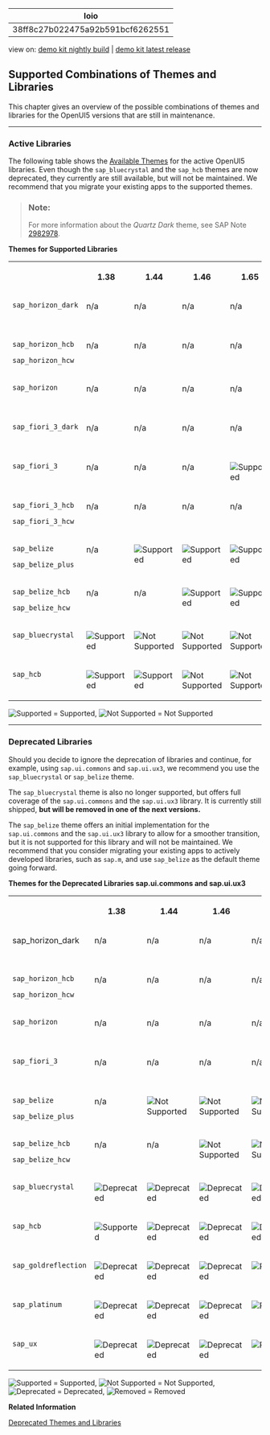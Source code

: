 <!-- loio38ff8c27b022475a92b591bcf6262551 -->

| loio |
| -----|
| 38ff8c27b022475a92b591bcf6262551 |

<div id="loio">

view on: [demo kit nightly build](https://sdk.openui5.org/nightly/#/topic/38ff8c27b022475a92b591bcf6262551) | [demo kit latest release](https://sdk.openui5.org/topic/38ff8c27b022475a92b591bcf6262551)</div>

## Supported Combinations of Themes and Libraries

This chapter gives an overview of the possible combinations of themes and libraries for the OpenUI5 versions that are still in maintenance.

***

### Active Libraries

The following table shows the [Available Themes](Available_Themes_da0d2e7.md) for the active OpenUI5 libraries. Even though the `sap_bluecrystal` and the `sap_hcb` themes are now deprecated, they currently are still available, but will not be maintained. We recommend that you migrate your existing apps to the supported themes.

> ### Note:  
> For more information about the *Quartz Dark* theme, see SAP Note [2982978](https://launchpad.support.sap.com/#/notes/2982978).

**Themes for Supported Libraries**


<table>
<tr>
<th valign="top">

 



</th>
<th valign="top">

1.38



</th>
<th valign="top">

1.44



</th>
<th valign="top">

1.46



</th>
<th valign="top">

1.65



</th>
<th valign="top">

1.69



</th>
<th valign="top">

1.71



</th>
<th valign="top">

1.96



</th>
<th valign="top">

1.101



</th>
</tr>
<tr>
<td valign="top">

`sap_horizon_dark` 



</td>
<td valign="top">

n/a



</td>
<td valign="top">

n/a



</td>
<td valign="top">

n/a



</td>
<td valign="top">

n/a



</td>
<td valign="top">

n/a



</td>
<td valign="top">

n/a



</td>
<td valign="top">

n/a



</td>
<td valign="top">

![Supported](images/loio3cb17ee88aed44d2bf1d14b97728c709_LowRes.gif)



</td>
</tr>
<tr>
<td valign="top">

`sap_horizon_hcb`

`sap_horizon_hcw` 



</td>
<td valign="top">

n/a



</td>
<td valign="top">

n/a



</td>
<td valign="top">

n/a



</td>
<td valign="top">

n/a



</td>
<td valign="top">

n/a



</td>
<td valign="top">

n/a



</td>
<td valign="top">

n/a



</td>
<td valign="top">

![Supported](images/loio3cb17ee88aed44d2bf1d14b97728c709_LowRes.gif)



</td>
</tr>
<tr>
<td valign="top">

`sap_horizon` 



</td>
<td valign="top">

n/a



</td>
<td valign="top">

n/a



</td>
<td valign="top">

n/a



</td>
<td valign="top">

n/a



</td>
<td valign="top">

n/a



</td>
<td valign="top">

n/a



</td>
<td valign="top">

![Supported](images/loio3cb17ee88aed44d2bf1d14b97728c709_LowRes.gif)



</td>
<td valign="top">

![Supported](images/loio3cb17ee88aed44d2bf1d14b97728c709_LowRes.gif)



</td>
</tr>
<tr>
<td valign="top">

`sap_fiori_3_dark` 



</td>
<td valign="top">

n/a



</td>
<td valign="top">

n/a



</td>
<td valign="top">

n/a



</td>
<td valign="top">

n/a



</td>
<td valign="top">

n/a



</td>
<td valign="top">

![Supported](images/loio3cb17ee88aed44d2bf1d14b97728c709_LowRes.gif)



</td>
<td valign="top">

![Supported](images/loio3cb17ee88aed44d2bf1d14b97728c709_LowRes.gif)



</td>
<td valign="top">

![Supported](images/loio3cb17ee88aed44d2bf1d14b97728c709_LowRes.gif)



</td>
</tr>
<tr>
<td valign="top">

`sap_fiori_3` 



</td>
<td valign="top">

n/a



</td>
<td valign="top">

n/a



</td>
<td valign="top">

n/a



</td>
<td valign="top">

![Supported](images/loio3cb17ee88aed44d2bf1d14b97728c709_LowRes.gif)



</td>
<td valign="top">

![Supported](images/loio3cb17ee88aed44d2bf1d14b97728c709_LowRes.gif)



</td>
<td valign="top">

![Supported](images/loio3cb17ee88aed44d2bf1d14b97728c709_LowRes.gif)



</td>
<td valign="top">

![Supported](images/loio3cb17ee88aed44d2bf1d14b97728c709_LowRes.gif)



</td>
<td valign="top">

![Supported](images/loio3cb17ee88aed44d2bf1d14b97728c709_LowRes.gif)



</td>
</tr>
<tr>
<td valign="top">

`sap_fiori_3_hcb`

`sap_fiori_3_hcw`



</td>
<td valign="top">

n/a



</td>
<td valign="top">

n/a



</td>
<td valign="top">

n/a



</td>
<td valign="top">

n/a



</td>
<td valign="top">

![Supported](images/loio3cb17ee88aed44d2bf1d14b97728c709_LowRes.gif)



</td>
<td valign="top">

![Supported](images/loio3cb17ee88aed44d2bf1d14b97728c709_LowRes.gif)



</td>
<td valign="top">

![Supported](images/loio3cb17ee88aed44d2bf1d14b97728c709_LowRes.gif)



</td>
<td valign="top">

![Supported](images/loio3cb17ee88aed44d2bf1d14b97728c709_LowRes.gif)



</td>
</tr>
<tr>
<td valign="top">

`sap_belize`

`sap_belize_plus`



</td>
<td valign="top">

n/a



</td>
<td valign="top">

![Supported](images/loio3cb17ee88aed44d2bf1d14b97728c709_LowRes.gif)



</td>
<td valign="top">

![Supported](images/loio3cb17ee88aed44d2bf1d14b97728c709_LowRes.gif)



</td>
<td valign="top">

![Supported](images/loio3cb17ee88aed44d2bf1d14b97728c709_LowRes.gif)



</td>
<td valign="top">

![Supported](images/loio3cb17ee88aed44d2bf1d14b97728c709_LowRes.gif)



</td>
<td valign="top">

![Supported](images/loio3cb17ee88aed44d2bf1d14b97728c709_LowRes.gif)



</td>
<td valign="top">

![Supported](images/loio3cb17ee88aed44d2bf1d14b97728c709_LowRes.gif)



</td>
<td valign="top">

![Supported](images/loio3cb17ee88aed44d2bf1d14b97728c709_LowRes.gif)



</td>
</tr>
<tr>
<td valign="top">

`sap_belize_hcb`

`sap_belize_hcw`



</td>
<td valign="top">

n/a



</td>
<td valign="top">

n/a



</td>
<td valign="top">

![Supported](images/loio3cb17ee88aed44d2bf1d14b97728c709_LowRes.gif)



</td>
<td valign="top">

![Supported](images/loio3cb17ee88aed44d2bf1d14b97728c709_LowRes.gif)



</td>
<td valign="top">

![Supported](images/loio3cb17ee88aed44d2bf1d14b97728c709_LowRes.gif)



</td>
<td valign="top">

![Supported](images/loio3cb17ee88aed44d2bf1d14b97728c709_LowRes.gif)



</td>
<td valign="top">

![Supported](images/loio3cb17ee88aed44d2bf1d14b97728c709_LowRes.gif)



</td>
<td valign="top">

![Supported](images/loio3cb17ee88aed44d2bf1d14b97728c709_LowRes.gif)



</td>
</tr>
<tr>
<td valign="top">

`sap_bluecrystal` 



</td>
<td valign="top">

![Supported](images/loio3cb17ee88aed44d2bf1d14b97728c709_LowRes.gif)



</td>
<td valign="top">

![Not Supported](images/loiod355123503654aae97106b021020b7be_LowRes.png)



</td>
<td valign="top">

![Not Supported](images/loiod355123503654aae97106b021020b7be_LowRes.png)



</td>
<td valign="top">

![Not Supported](images/loiod355123503654aae97106b021020b7be_LowRes.png)



</td>
<td valign="top">

![Not Supported](images/loiod355123503654aae97106b021020b7be_LowRes.png)



</td>
<td valign="top">

![Not Supported](images/loiod355123503654aae97106b021020b7be_LowRes.png)



</td>
<td valign="top">

![Not Supported](images/loiod355123503654aae97106b021020b7be_LowRes.png)



</td>
<td valign="top">

![Not Supported](images/loiod355123503654aae97106b021020b7be_LowRes.png)



</td>
</tr>
<tr>
<td valign="top">

`sap_hcb` 



</td>
<td valign="top">

![Supported](images/loio3cb17ee88aed44d2bf1d14b97728c709_LowRes.gif)



</td>
<td valign="top">

![Supported](images/loio3cb17ee88aed44d2bf1d14b97728c709_LowRes.gif)



</td>
<td valign="top">

![Not Supported](images/loiod355123503654aae97106b021020b7be_LowRes.png)



</td>
<td valign="top">

![Not Supported](images/loiod355123503654aae97106b021020b7be_LowRes.png)



</td>
<td valign="top">

![Not Supported](images/loiod355123503654aae97106b021020b7be_LowRes.png)



</td>
<td valign="top">

![Not Supported](images/loiod355123503654aae97106b021020b7be_LowRes.png)



</td>
<td valign="top">

![Not Supported](images/loiod355123503654aae97106b021020b7be_LowRes.png)



</td>
<td valign="top">

![Not Supported](images/loiod355123503654aae97106b021020b7be_LowRes.png)



</td>
</tr>
</table>

![Supported](images/loio3cb17ee88aed44d2bf1d14b97728c709_LowRes.gif) = Supported, ![Not Supported](images/loiod355123503654aae97106b021020b7be_LowRes.png) = Not Supported

***

<a name="loio38ff8c27b022475a92b591bcf6262551__section_yh3_vnz_zy"/>

### Deprecated Libraries

Should you decide to ignore the deprecation of libraries and continue, for example, using `sap.ui.commons` and `sap.ui.ux3`, we recommend you use the `sap_bluecrystal` or `sap_belize` theme.

The `sap_bluecrystal` theme is also no longer supported, but offers full coverage of the `sap.ui.commons` and the `sap.ui.ux3` library. It is currently still shipped, **but will be removed in one of the next versions.**

The `sap_belize` theme offers an initial implementation for the `sap.ui.commons` and the `sap.ui.ux3` library to allow for a smoother transition, but it is not supported for this library and will not be maintained. We recommend that you consider migrating your existing apps to actively developed libraries, such as `sap.m`, and use `sap_belize` as the default theme going forward.

**Themes for the Deprecated Libraries sap.ui.commons and sap.ui.ux3**


<table>
<tr>
<th valign="top">

 



</th>
<th valign="top">

1.38



</th>
<th valign="top">

1.44



</th>
<th valign="top">

1.46



</th>
<th valign="top">

1.48



</th>
<th valign="top">

1.65



</th>
<th valign="top">

1.71



</th>
<th valign="top">

1.96



</th>
<th valign="top">

1.101



</th>
</tr>
<tr>
<td valign="top">

sap\_horizon\_dark



</td>
<td valign="top">

n/a



</td>
<td valign="top">

n/a



</td>
<td valign="top">

n/a



</td>
<td valign="top">

n/a



</td>
<td valign="top">

n/a



</td>
<td valign="top">

n/a



</td>
<td valign="top">

n/a



</td>
<td valign="top">

![Not Supported](images/loiod355123503654aae97106b021020b7be_LowRes.png)



</td>
</tr>
<tr>
<td valign="top">

`sap_horizon_hcb`

`sap_horizon_hcw` 



</td>
<td valign="top">

n/a



</td>
<td valign="top">

n/a



</td>
<td valign="top">

n/a



</td>
<td valign="top">

n/a



</td>
<td valign="top">

n/a



</td>
<td valign="top">

n/a



</td>
<td valign="top">

n/a



</td>
<td valign="top">

![Not Supported](images/loiod355123503654aae97106b021020b7be_LowRes.png)



</td>
</tr>
<tr>
<td valign="top">

`sap_horizon` 



</td>
<td valign="top">

n/a



</td>
<td valign="top">

n/a



</td>
<td valign="top">

n/a



</td>
<td valign="top">

n/a



</td>
<td valign="top">

n/a



</td>
<td valign="top">

n/a



</td>
<td valign="top">

![Not Supported](images/loiod355123503654aae97106b021020b7be_LowRes.png)



</td>
<td valign="top">

![Not Supported](images/loiod355123503654aae97106b021020b7be_LowRes.png)



</td>
</tr>
<tr>
<td valign="top">

`sap_fiori_3` 



</td>
<td valign="top">

n/a



</td>
<td valign="top">

n/a



</td>
<td valign="top">

n/a



</td>
<td valign="top">

n/a



</td>
<td valign="top">

![Not Supported](images/loiod355123503654aae97106b021020b7be_LowRes.png)



</td>
<td valign="top">

![Not Supported](images/loiod355123503654aae97106b021020b7be_LowRes.png)



</td>
<td valign="top">

![Not Supported](images/loiod355123503654aae97106b021020b7be_LowRes.png)



</td>
<td valign="top">

![Not Supported](images/loiod355123503654aae97106b021020b7be_LowRes.png)



</td>
</tr>
<tr>
<td valign="top">

`sap_belize`

`sap_belize_plus`



</td>
<td valign="top">

n/a



</td>
<td valign="top">

![Not Supported](images/loiod355123503654aae97106b021020b7be_LowRes.png)



</td>
<td valign="top">

![Not Supported](images/loiod355123503654aae97106b021020b7be_LowRes.png)



</td>
<td valign="top">

![Not Supported](images/loiod355123503654aae97106b021020b7be_LowRes.png)



</td>
<td valign="top">

![Not Supported](images/loiod355123503654aae97106b021020b7be_LowRes.png)



</td>
<td valign="top">

![Not Supported](images/loiod355123503654aae97106b021020b7be_LowRes.png)



</td>
<td valign="top">

![Not Supported](images/loiod355123503654aae97106b021020b7be_LowRes.png)



</td>
<td valign="top">

![Not Supported](images/loiod355123503654aae97106b021020b7be_LowRes.png)



</td>
</tr>
<tr>
<td valign="top">

`sap_belize_hcb`

`sap_belize_hcw`



</td>
<td valign="top">

n/a



</td>
<td valign="top">

n/a



</td>
<td valign="top">

![Not Supported](images/loiod355123503654aae97106b021020b7be_LowRes.png)



</td>
<td valign="top">

![Not Supported](images/loiod355123503654aae97106b021020b7be_LowRes.png)



</td>
<td valign="top">

![Not Supported](images/loiod355123503654aae97106b021020b7be_LowRes.png)



</td>
<td valign="top">

![Not Supported](images/loiod355123503654aae97106b021020b7be_LowRes.png)



</td>
<td valign="top">

![Not Supported](images/loiod355123503654aae97106b021020b7be_LowRes.png)



</td>
<td valign="top">

![Not Supported](images/loiod355123503654aae97106b021020b7be_LowRes.png)



</td>
</tr>
<tr>
<td valign="top">

`sap_bluecrystal` 



</td>
<td valign="top">

![Deprecated](images/loio3ea53dcd3acc4783a7a4b83e10c8f1aa_LowRes.gif)



</td>
<td valign="top">

![Deprecated](images/loio3ea53dcd3acc4783a7a4b83e10c8f1aa_LowRes.gif)



</td>
<td valign="top">

![Deprecated](images/loio3ea53dcd3acc4783a7a4b83e10c8f1aa_LowRes.gif)



</td>
<td valign="top">

![Deprecated](images/loio3ea53dcd3acc4783a7a4b83e10c8f1aa_LowRes.gif)



</td>
<td valign="top">

![Deprecated](images/loio3ea53dcd3acc4783a7a4b83e10c8f1aa_LowRes.gif)



</td>
<td valign="top">

![Deprecated](images/loio3ea53dcd3acc4783a7a4b83e10c8f1aa_LowRes.gif)



</td>
<td valign="top">

![Deprecated](images/loio3ea53dcd3acc4783a7a4b83e10c8f1aa_LowRes.gif)



</td>
<td valign="top">

![Deprecated](images/loio3ea53dcd3acc4783a7a4b83e10c8f1aa_LowRes.gif)



</td>
</tr>
<tr>
<td valign="top">

`sap_hcb` 



</td>
<td valign="top">

![Supported](images/loio3cb17ee88aed44d2bf1d14b97728c709_LowRes.gif)



</td>
<td valign="top">

![Deprecated](images/loio3ea53dcd3acc4783a7a4b83e10c8f1aa_LowRes.gif)



</td>
<td valign="top">

![Deprecated](images/loio3ea53dcd3acc4783a7a4b83e10c8f1aa_LowRes.gif)



</td>
<td valign="top">

![Deprecated](images/loio3ea53dcd3acc4783a7a4b83e10c8f1aa_LowRes.gif)



</td>
<td valign="top">

![Deprecated](images/loio3ea53dcd3acc4783a7a4b83e10c8f1aa_LowRes.gif)



</td>
<td valign="top">

![Deprecated](images/loio3ea53dcd3acc4783a7a4b83e10c8f1aa_LowRes.gif)



</td>
<td valign="top">

![Deprecated](images/loio3ea53dcd3acc4783a7a4b83e10c8f1aa_LowRes.gif)



</td>
<td valign="top">

![Deprecated](images/loio3ea53dcd3acc4783a7a4b83e10c8f1aa_LowRes.gif)



</td>
</tr>
<tr>
<td valign="top">

`sap_goldreflection` 



</td>
<td valign="top">

![Deprecated](images/loio3ea53dcd3acc4783a7a4b83e10c8f1aa_LowRes.gif)



</td>
<td valign="top">

![Deprecated](images/loio3ea53dcd3acc4783a7a4b83e10c8f1aa_LowRes.gif)



</td>
<td valign="top">

![Deprecated](images/loio3ea53dcd3acc4783a7a4b83e10c8f1aa_LowRes.gif)



</td>
<td valign="top">

![Removed](images/loio5befb5af20ed42fd9052a99014d953a3_LowRes.gif)



</td>
<td valign="top">

![Removed](images/loio5befb5af20ed42fd9052a99014d953a3_LowRes.gif)



</td>
<td valign="top">

![Removed](images/loio5befb5af20ed42fd9052a99014d953a3_LowRes.gif)



</td>
<td valign="top">

![Removed](images/loio5befb5af20ed42fd9052a99014d953a3_LowRes.gif)



</td>
<td valign="top">

![Removed](images/loio5befb5af20ed42fd9052a99014d953a3_LowRes.gif)



</td>
</tr>
<tr>
<td valign="top">

`sap_platinum` 



</td>
<td valign="top">

![Deprecated](images/loio3ea53dcd3acc4783a7a4b83e10c8f1aa_LowRes.gif)



</td>
<td valign="top">

![Deprecated](images/loio3ea53dcd3acc4783a7a4b83e10c8f1aa_LowRes.gif)



</td>
<td valign="top">

![Deprecated](images/loio3ea53dcd3acc4783a7a4b83e10c8f1aa_LowRes.gif)



</td>
<td valign="top">

![Removed](images/loio5befb5af20ed42fd9052a99014d953a3_LowRes.gif)



</td>
<td valign="top">

![Removed](images/loio5befb5af20ed42fd9052a99014d953a3_LowRes.gif)



</td>
<td valign="top">

![Removed](images/loio5befb5af20ed42fd9052a99014d953a3_LowRes.gif)



</td>
<td valign="top">

![Removed](images/loio5befb5af20ed42fd9052a99014d953a3_LowRes.gif)



</td>
<td valign="top">

![Removed](images/loio5befb5af20ed42fd9052a99014d953a3_LowRes.gif)



</td>
</tr>
<tr>
<td valign="top">

`sap_ux` 



</td>
<td valign="top">

![Deprecated](images/loio3ea53dcd3acc4783a7a4b83e10c8f1aa_LowRes.gif)



</td>
<td valign="top">

![Deprecated](images/loio3ea53dcd3acc4783a7a4b83e10c8f1aa_LowRes.gif)



</td>
<td valign="top">

![Deprecated](images/loio3ea53dcd3acc4783a7a4b83e10c8f1aa_LowRes.gif)



</td>
<td valign="top">

![Removed](images/loio5befb5af20ed42fd9052a99014d953a3_LowRes.gif)



</td>
<td valign="top">

![Removed](images/loio5befb5af20ed42fd9052a99014d953a3_LowRes.gif)



</td>
<td valign="top">

![Removed](images/loio5befb5af20ed42fd9052a99014d953a3_LowRes.gif)



</td>
<td valign="top">

![Removed](images/loio5befb5af20ed42fd9052a99014d953a3_LowRes.gif)



</td>
<td valign="top">

![Removed](images/loio5befb5af20ed42fd9052a99014d953a3_LowRes.gif)



</td>
</tr>
</table>

![Supported](images/loio3cb17ee88aed44d2bf1d14b97728c709_LowRes.gif) = Supported, ![Not Supported](images/loiod355123503654aae97106b021020b7be_LowRes.png) = Not Supported, ![Deprecated](images/loio3ea53dcd3acc4783a7a4b83e10c8f1aa_LowRes.gif) = Deprecated, ![Removed](images/loio5befb5af20ed42fd9052a99014d953a3_LowRes.gif) = Removed

**Related Information**  


[Deprecated Themes and Libraries](Deprecated_Themes_and_Libraries_a87ca84.md "As OpenUI5 evolves over time, some of the UI controls are replaced by others, or their concepts abandoned entirely. This chapter gives an overview on theme and library level of the most important deprecations. Individual control deprecations and more information about the controls replacing them can be found in the API reference within the Demo Kit.")

